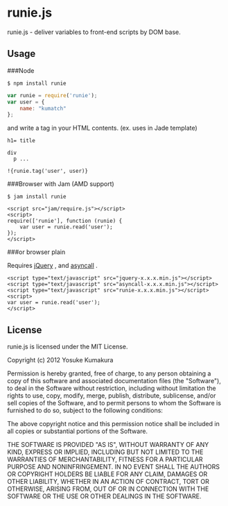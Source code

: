 runie.js
===========

runie.js - deliver variables to front-end scripts by DOM base.


Usage
-----

###Node

    $ npm install runie

```javascript
var runie = require('runie');
var user = {
    name: "kumatch"
};
```

and write a tag in your HTML contents. (ex. uses in Jade template)

```
h1= title

div
  p ...

!{runie.tag('user', user)}
```


###Browser with Jam (AMD support)

    $ jam install runie

```
<script src="jam/require.js"></script>
<script>
require(['runie'], function (runie) {
    var user = runie.read('user');
});
</script>
```


###or browser plain

Requires [jQuery](http://jquery.com/) , and [asyncall](https://github.com/kumatch/asyncall) .

```
<script type="text/javascript" src="jquery-x.x.x.min.js"></script>
<script type="text/javascript" src="asyncall-x.x.x.min.js"></script>
<script type="text/javascript" src="runie-x.x.x.min.js"></script>
<script>
var user = runie.read('user');
</script>
```




License
--------

runie.js is licensed under the MIT License.

Copyright (c) 2012 Yosuke Kumakura

Permission is hereby granted, free of charge, to any person
obtaining a copy of this software and associated documentation
files (the "Software"), to deal in the Software without
restriction, including without limitation the rights to use,
copy, modify, merge, publish, distribute, sublicense, and/or sell
copies of the Software, and to permit persons to whom the
Software is furnished to do so, subject to the following
conditions:

The above copyright notice and this permission notice shall be
included in all copies or substantial portions of the Software.

THE SOFTWARE IS PROVIDED "AS IS", WITHOUT WARRANTY OF ANY KIND,
EXPRESS OR IMPLIED, INCLUDING BUT NOT LIMITED TO THE WARRANTIES
OF MERCHANTABILITY, FITNESS FOR A PARTICULAR PURPOSE AND
NONINFRINGEMENT. IN NO EVENT SHALL THE AUTHORS OR COPYRIGHT
HOLDERS BE LIABLE FOR ANY CLAIM, DAMAGES OR OTHER LIABILITY,
WHETHER IN AN ACTION OF CONTRACT, TORT OR OTHERWISE, ARISING
FROM, OUT OF OR IN CONNECTION WITH THE SOFTWARE OR THE USE OR
OTHER DEALINGS IN THE SOFTWARE.